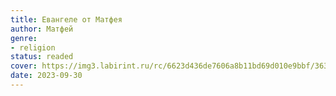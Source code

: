 ```yaml
---
title: Евангеле от Матфея
author: Матфей
genre:
- religion
status: readed
cover: https://img3.labirint.ru/rc/6623d436de7606a8b11bd69d010e9bbf/363x561q80/books54/539911/cover.jpg?1563940115
date: 2023-09-30
---
```


